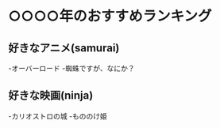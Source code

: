 # ○○○○年のおすすめランキング

## 好きなアニメ(samurai)

 -オーバーロード
 -蜘蛛ですが、なにか？
 

## 好きな映画(ninja)

 -カリオストロの城
 -もののけ姫

